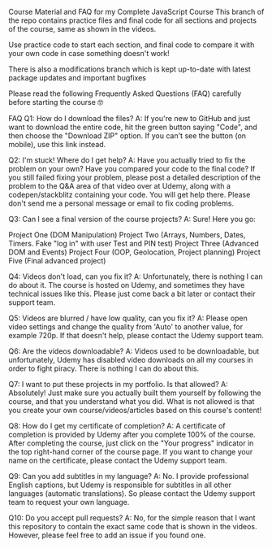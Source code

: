 Course Material and FAQ for my Complete JavaScript Course
This branch of the repo contains practice files and final code for all sections and projects of the course, same as shown in the videos.

Use practice code to start each section, and final code to compare it with your own code in case something doesn't work!

There is also a modifications branch which is kept up-to-date with latest package updates and important bugfixes 

 Please read the following Frequently Asked Questions (FAQ) carefully before starting the course 🤓

FAQ
Q1: How do I download the files?
A: If you're new to GitHub and just want to download the entire code, hit the green button saying "Code", and then choose the "Download ZIP" option. If you can't see the button (on mobile), use this link instead.

Q2: I'm stuck! Where do I get help?
A: Have you actually tried to fix the problem on your own? Have you compared your code to the final code? If you still failed fixing your problem, please post a detailed description of the problem to the Q&A area of that video over at Udemy, along with a codepen/stackblitz containing your code. You will get help there. Please don't send me a personal message or email to fix coding problems.


Q3: Can I see a final version of the course projects?
A: Sure! Here you go:

Project One (DOM Manipulation)
Project Two (Arrays, Numbers, Dates, Timers. Fake "log in" with user Test and PIN test)
Project Three (Advanced DOM and Events)
Project Four (OOP, Geolocation, Project planning)
Project Five (Final advanced project)

Q4: Videos don't load, can you fix it?
A: Unfortunately, there is nothing I can do about it. The course is hosted on Udemy, and sometimes they have technical issues like this. Please just come back a bit later or contact their support team.

Q5: Videos are blurred / have low quality, can you fix it?
A: Please open video settings and change the quality from 'Auto' to another value, for example 720p. If that doesn't help, please contact the Udemy support team.

Q6: Are the videos downloadable?
A: Videos used to be downloadable, but unfortunately, Udemy has disabled video downloads on all my courses in order to fight piracy. There is nothing I can do about this.

Q7: I want to put these projects in my portfolio. Is that allowed?
A: Absolutely! Just make sure you actually built them yourself by following the course, and that you understand what you did. What is not allowed is that you create your own course/videos/articles based on this course's content!


Q8: How do I get my certificate of completion?
A: A certificate of completion is provided by Udemy after you complete 100% of the course. After completing the course, just click on the "Your progress" indicator in the top right-hand corner of the course page. If you want to change your name on the certificate, please contact the Udemy support team.

Q9: Can you add subtitles in my language?
A: No. I provide professional English captions, but Udemy is responsible for subtitles in all other languages (automatic translations). So please contact the Udemy support team to request your own language.

Q10: Do you accept pull requests?
A: No, for the simple reason that I want this repository to contain the exact same code that is shown in the videos. However, please feel free to add an issue if you found one.
